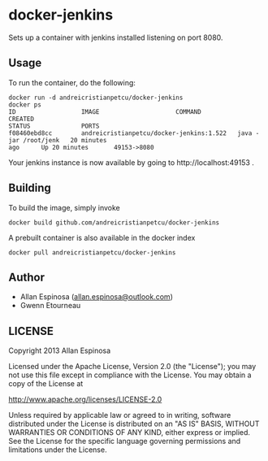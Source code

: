 # docker-jenkins

Sets up a container with jenkins installed listening on port 8080.

## Usage

To run the container, do the following:

```
docker run -d andreicristianpetcu/docker-jenkins
docker ps
ID                  IMAGE                     COMMAND                CREATED
STATUS              PORTS
f08460ebd8cc        andreicristianpetcu/docker-jenkins:1.522   java -jar /root/jenk   20 minutes
ago      Up 20 minutes       49153->8080
```

Your jenkins instance is now available by going to http://localhost:49153 .

## Building

To build the image, simply invoke

```
docker build github.com/andreicristianpetcu/docker-jenkins
```

A prebuilt container is also available in the docker index

```
docker pull andreicristianpetcu/docker-jenkins
```



## Author

  * Allan Espinosa (<allan.espinosa@outlook.com>)
  * Gwenn Etourneau

## LICENSE

Copyright 2013 Allan Espinosa

Licensed under the Apache License, Version 2.0 (the "License");
you may not use this file except in compliance with the License.
You may obtain a copy of the License at

  http://www.apache.org/licenses/LICENSE-2.0

Unless required by applicable law or agreed to in writing, software
distributed under the License is distributed on an "AS IS" BASIS,
WITHOUT WARRANTIES OR CONDITIONS OF ANY KIND, either express or implied.
See the License for the specific language governing permissions and
limitations under the License.
